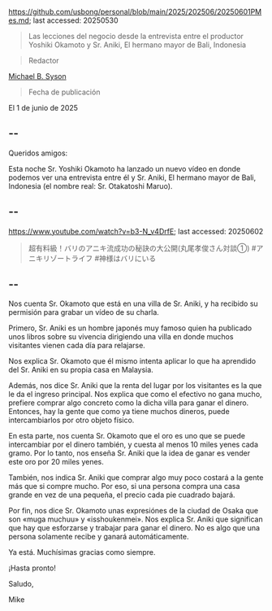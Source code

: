 https://github.com/usbong/personal/blob/main/2025/202506/20250601PMes.md; last accessed: 20250530

> Las lecciones del negocio desde la entrevista entre el productor Yoshiki Okamoto y Sr. Aniki, El hermano mayor de Bali, Indonesia

> Redactor

[Michael B. Syson](https://www.linkedin.com/in/michaelsyson/)

> Fecha de publicación

El 1 de junio de 2025

## --

Queridos amigos:

Esta noche Sr. Yoshiki Okamoto ha lanzado un nuevo vídeo en donde podemos ver una entrevista entre él y Sr. Aniki, El hermano mayor de Bali, Indonesia (el nombre real: Sr. Otakatoshi Maruo).

## --

https://www.youtube.com/watch?v=b3-N_v4DrfE; last accessed: 20250602

> 超有料級！バリのアニキ流成功の秘訣の大公開(丸尾孝俊さん対談①) #アニキリゾートライフ #神様はバリにいる

## --

Nos cuenta Sr. Okamoto que está en una villa de Sr. Aniki, y ha recibido su permisión para grabar un vídeo de su charla.

Primero, Sr. Aniki es un hombre japonés muy famoso quien ha publicado unos libros sobre su vivencia dirigiendo una villa en donde muchos visitantes vienen cada día para relajarse.

Nos explica Sr. Okamoto que él mismo intenta aplicar lo que ha aprendido del Sr. Aniki en su propia casa en Malaysia.

Además, nos dice Sr. Aniki que la renta del lugar por los visitantes es la que le da el ingreso principal. Nos explica que como el efectivo no gana mucho, prefiere comprar algo concreto como la dicha villa para ganar el dinero. Entonces, hay la gente que como ya tiene muchos dineros, puede intercambiarlos por otro objeto físico.

En esta parte, nos cuenta Sr. Okamoto que el oro es uno que se puede intercambiar por el dinero también, y cuesta al menos 10 miles yenes cada gramo. Por lo tanto, nos enseña Sr. Aniki que la idea de ganar es vender este oro por 20 miles yenes.

También, nos indica Sr. Aniki que comprar algo muy poco costará a la gente más que si compre mucho. Por eso, si una persona compra una casa grande en vez de una pequeña, el precio cada pie cuadrado bajará.

Por fin, nos dice Sr. Okamoto unas expresiónes de la ciudad de Osaka que son «muga muchuu» y «isshoukenmei». Nos explica Sr. Aniki que significan que hay que esforzarse y trabajar para ganar el dinero. No es algo que una persona solamente recibe y ganará automáticamente.

Ya está. Muchísimas gracias como siempre.

¡Hasta pronto!

Saludo,

Mike

